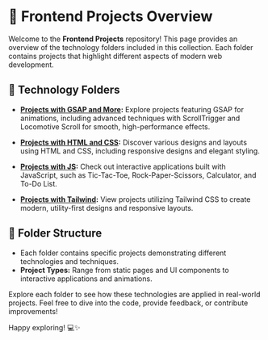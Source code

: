 # 🔧 Frontend Projects Overview

Welcome to the **Frontend Projects** repository! This page provides an overview of the technology folders included in this collection. Each folder contains projects that highlight different aspects of modern web development.

## 🚀 Technology Folders

- **[Projects with GSAP and More](./Projects%20with%20GSAP%20and%20more):** Explore projects featuring GSAP for animations, including advanced techniques with ScrollTrigger and Locomotive Scroll for smooth, high-performance effects.

- **[Projects with HTML and CSS](./Projects%20with%20HTML%20and%20CSS):** Discover various designs and layouts using HTML and CSS, including responsive designs and elegant styling.

- **[Projects with JS](./Projects%20with%20JS):** Check out interactive applications built with JavaScript, such as Tic-Tac-Toe, Rock-Paper-Scissors, Calculator, and To-Do List.

- **[Projects with Tailwind](./Projects%20with%20Tailwind):** View projects utilizing Tailwind CSS to create modern, utility-first designs and responsive layouts.

## 📁 Folder Structure

- Each folder contains specific projects demonstrating different technologies and techniques.
- **Project Types:** Range from static pages and UI components to interactive applications and animations.

Explore each folder to see how these technologies are applied in real-world projects. Feel free to dive into the code, provide feedback, or contribute improvements!

Happy exploring! 💻✨
